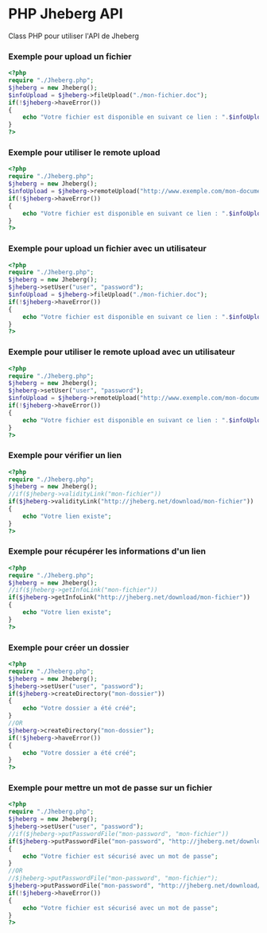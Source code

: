 PHP Jheberg API
=================

Class PHP pour utiliser l'API de Jheberg


### Exemple pour upload un fichier

```php
<?php
require "./Jheberg.php";
$jheberg = new Jheberg();
$infoUpload = $jheberg->fileUpload("./mon-fichier.doc");
if(!$jheberg->haveError())
{
	echo "Votre fichier est disponible en suivant ce lien : ".$infoUpload->url;
}
?>
```

### Exemple pour utiliser le remote upload

```php
<?php
require "./Jheberg.php";
$jheberg = new Jheberg();
$infoUpload = $jheberg->remoteUpload("http://www.exemple.com/mon-document.zip", "Mon Document");
if(!$jheberg->haveError())
{
	echo "Votre fichier est disponible en suivant ce lien : ".$infoUpload->url;
}
?>
```

### Exemple pour upload un fichier avec un utilisateur

```php
<?php
require "./Jheberg.php";
$jheberg = new Jheberg();
$jheberg->setUser("user", "password");
$infoUpload = $jheberg->fileUpload("./mon-fichier.doc");
if(!$jheberg->haveError())
{
	echo "Votre fichier est disponible en suivant ce lien : ".$infoUpload->url;
}
?>
```

### Exemple pour utiliser le remote upload avec un utilisateur

```php
<?php
require "./Jheberg.php";
$jheberg = new Jheberg();
$jheberg->setUser("user", "password");
$infoUpload = $jheberg->remoteUpload("http://www.exemple.com/mon-document.zip", "Mon Document");
if(!$jheberg->haveError())
{
	echo "Votre fichier est disponible en suivant ce lien : ".$infoUpload->url;
}
?>
```

### Exemple pour vérifier un lien

```php
<?php
require "./Jheberg.php";
$jheberg = new Jheberg();
//if($jheberg->validityLink("mon-fichier"))
if($jheberg->validityLink("http://jheberg.net/download/mon-fichier"))
{
	echo "Votre lien existe";
}
?>
```

### Exemple pour récupérer les informations d'un lien

```php
<?php
require "./Jheberg.php";
$jheberg = new Jheberg();
//if($jheberg->getInfoLink("mon-fichier"))
if($jheberg->getInfoLink("http://jheberg.net/download/mon-fichier"))
{
	echo "Votre lien existe";
}
?>
```

### Exemple pour créer un dossier

```php
<?php
require "./Jheberg.php";
$jheberg = new Jheberg();
$jheberg->setUser("user", "password");
if($jheberg->createDirectory("mon-dossier"))
{
	echo "Votre dossier a été créé";
}
//OR
$jheberg->createDirectory("mon-dossier");
if(!$jheberg->haveError())
{
	echo "Votre dossier a été créé";
}
?>
```

### Exemple pour mettre un mot de passe sur un fichier

```php
<?php
require "./Jheberg.php";
$jheberg = new Jheberg();
$jheberg->setUser("user", "password");
//if($jheberg->putPasswordFile("mon-password", "mon-fichier"))
if($jheberg->putPasswordFile("mon-password", "http://jheberg.net/download/mon-fichier"))
{
	echo "Votre fichier est sécurisé avec un mot de passe";
}
//OR
//$jheberg->putPasswordFile("mon-password", "mon-fichier");
$jheberg->putPasswordFile("mon-password", "http://jheberg.net/download/mon-fichier");
if(!$jheberg->haveError())
{
	echo "Votre fichier est sécurisé avec un mot de passe";
}
?>
```
